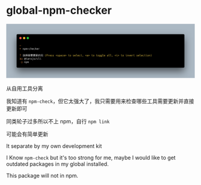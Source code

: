 # global-npm-checker

![screenshot.png](screenshot.png)

从自用工具分离

我知道有 `npm-check`，但它太强大了，我只需要用来检查哪些工具需要更新并直接更新即可

同类轮子过多所以不上 npm，自行 `npm link`

可能会有简单更新


It separate by my own development kit

I Know `npm-check` but it's too strong for me, maybe I would like to get outdated packages in my global installed.

This package will not in npm.
